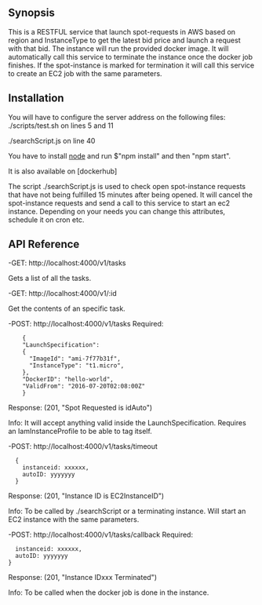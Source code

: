 ## Synopsis

This is a RESTFUL service that launch spot-requests in AWS based on region and InstanceType to get the latest bid price and launch a request with that bid. The instance will run the provided docker image. It will automatically call this service to terminate the instance once the docker job finishes. If the spot-instance is marked for termination it will call this service to create an EC2 job with the same parameters.

## Installation
You will have to configure the server address on the following files:
./scripts/test.sh on lines 5 and 11

./searchScript.js on line 40

You have to install [node](https://nodejs.org/en/) and run $"npm install" and then "npm start".

It is also available on [dockerhub]

The script ./searchScript.js is used to check open spot-instance requests that have not being fulfilled 15 minutes after being opened. It will cancel the spot-instance requests and send a call to this service to start an ec2 instance. Depending on your needs you can change this attributes, schedule it on cron etc.

## API Reference

-GET: http://localhost:4000/v1/tasks

  Gets a list of all the tasks.



-GET: http://localhost:4000/v1/:id

  Get the contents of an specific task.



-POST: http://localhost:4000/v1/tasks
Required:
```
    {
    "LaunchSpecification":
    {
      "ImageId": "ami-7f77b31f",
      "InstanceType": "t1.micro",
    },
    "DockerID": "hello-world",
    "ValidFrom": "2016-07-20T02:08:00Z"
    }
```
Response: (201, "Spot Requested is idAuto")

Info: It will accept anything valid inside the LaunchSpecification. Requires an IamInstanceProfile to be able to tag itself.



-POST: http://localhost:4000/v1/tasks/timeout
```Required:
  {
    instanceid: xxxxxx,
    autoID: yyyyyyy
  }
```
Response: (201, "Instance ID is EC2InstanceID")

Info: To be called by ./searchScript or a terminating instance. Will start an EC2 instance with the same parameters.



-POST: http://localhost:4000/v1/tasks/callback
Required:
```{
  instanceid: xxxxxx,
  autoID: yyyyyyy
}
```
Response: (201, "Instance IDxxx Terminated")

Info: To be called when the docker job is done in the instance.
